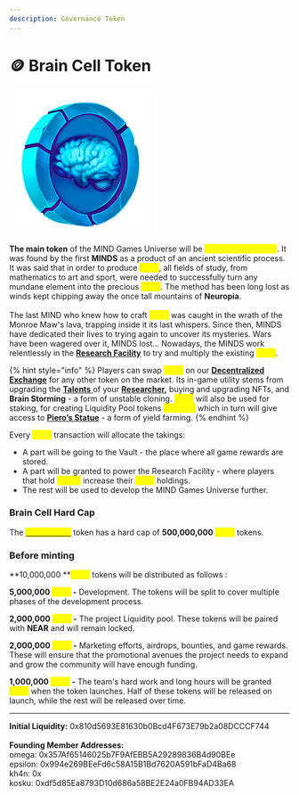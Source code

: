```yaml
---
description: Governance Token
---
```


# 🪙 Brain Cell Token

![](<../.gitbook/assets/BrainCell - 256.png>)

**The main token** of the MIND Games Universe will be <mark style="color:yellow;">**BRAIN CELL \[CELL]**</mark>. It was found by the first **MINDS** as a product of an ancient scientific process. It was said that in order to produce <mark style="color:yellow;">**CELL**</mark>, all fields of study, from mathematics to art and sport, were needed to successfully turn any mundane element into the precious <mark style="color:yellow;">**CELL**</mark>. The method has been long lost as winds kept chipping away the once tall mountains of **Neuropia**. \
\
The last MIND who knew how to craft <mark style="color:yellow;">**CELL**</mark> was caught in the wrath of the Monroe Maw's lava, trapping inside it its last whispers. Since then, MINDS have dedicated their lives to trying again to uncover its mysteries. Wars have been wagered over it, MINDS lost… Nowadays, the MINDS work relentlessly in the [**Research Facility**](research-facility.md) to try and multiply the existing <mark style="color:yellow;">**CELL**</mark>.

{% hint style="info" %}
Players can swap <mark style="color:yellow;">**CELL**</mark> on our [**Decentralized Exchange**](decentralized-exchange.md) for any other token on the market. Its in-game utility stems from upgrading the [**Talents** ](../learn/game-basics/nfts/your-researcher/talents/)of your [**Researcher**](../learn/game-basics/nfts/your-researcher/)**,** buying and upgrading NFTs, and **Brain Storming** - a form of unstable cloning. <mark style="color:yellow;">**CELL**</mark> will also be used for staking, for creating Liquidity Pool tokens <mark style="color:yellow;">**CELL-LP**</mark> which in turn will give access to [**Piero’s Statue**](pieros-statue.md) - a form of yield farming.
{% endhint %}

Every <mark style="color:yellow;">**CELL**</mark> transaction will allocate the takings:&#x20;

* A part will be going to the Vault - the place where all game rewards are stored.
* A part will be granted to power the Research Facility - where players that hold <mark style="color:yellow;">**xCELL**</mark> increase their <mark style="color:yellow;">**CELL**</mark> holdings.
* The rest will be used to develop the MIND Games Universe further.

### Brain Cell Hard Cap

The [<mark style="color:yellow;">**BRAIN CELL**</mark>](brain-cell-token.md) token has a hard cap of **500,000,000** <mark style="color:yellow;">**CELL**</mark> tokens.&#x20;

### Before minting&#x20;

**10,000,000 **<mark style="color:yellow;">**CELL**</mark> tokens will be distributed as follows :&#x20;

**5,000,000 **<mark style="color:yellow;">**CELL**</mark>** -** Development. The tokens will be split to cover multiple phases of the development process.&#x20;

**2,000,000 **<mark style="color:yellow;">**CELL**</mark>** -** The project Liquidity pool. These tokens will be paired with **NEAR** and will remain locked.

**2,000,000 **<mark style="color:yellow;">**CELL**</mark>** -** Marketing efforts, airdrops, bounties, and game rewards. These will ensure that the promotional avenues the project needs to expand and grow the community will have enough funding.

**1,000,000 **<mark style="color:yellow;">**CELL**</mark>** -** The team's hard work and long hours will be granted <mark style="color:yellow;">**CELL**</mark> when the token launches. Half of these tokens will be released on launch, while the rest will be released over time.

****

**Initial Liquidity:** 0x810d5693E81630b0Bcd4F673E79b2a08DCCCF744\
\
**Founding Member Addresses:** \
omega: 0x357Af65146025b7F9AfEBB5A29289836B4d90BEe \
epsilon: 0x994e269BEeFd6c58A15B1Bd7620A591bFaD4Ba68\
kh4n: 0x\
kosku: 0xdf5d85Ea8793D10d686a58BE2E24a0FB94AD33EA





